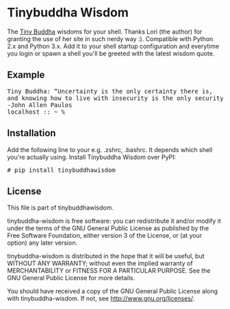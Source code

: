 # Tinybuddha Wisdom

The [Tiny Buddha](http://www.tinybuddha.com) wisdoms for your shell. Thanks Lori (the author) for granting the use of her site in such nerdy way :). Compatible with Python 2.x and Python 3.x. Add it to your shell startup configuration and everytime you login or spawn a shell you'll be greeted with the latest wisdom quote. 

## Example

<pre>
Tiny Buddha: “Uncertainty is the only certainty there is, 
and knowing how to live with insecurity is the only security.” 
-John Allen Paulos
localhost :: ~ % 
</pre>

## Installation

Add the following line to your e.g. .zshrc, .bashrc. It depends which shell you're actually using. Install Tinybuddha Wisdom over PyPI:

<pre>
# pip install tinybuddhawisdom
</pre>

## License 

This file is part of tinybuddhawisdom.

tinybuddha-wisdom is free software: you can redistribute it and/or modify
it under the terms of the GNU General Public License as published by
the Free Software Foundation, either version 3 of the License, or
(at your option) any later version.

tinybuddha-wisdom is distributed in the hope that it will be useful,
but WITHOUT ANY WARRANTY; without even the implied warranty of
MERCHANTABILITY or FITNESS FOR A PARTICULAR PURPOSE.  See the
GNU General Public License for more details.

You should have received a copy of the GNU General Public License
along with tinybuddha-wisdom. If not, see <http://www.gnu.org/licenses/>.



